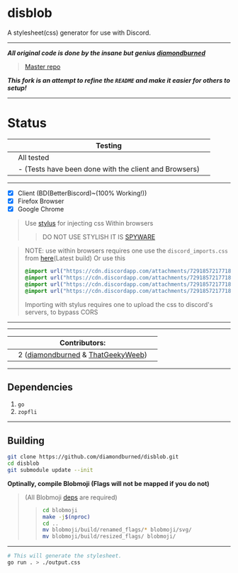 # disblob
A stylesheet(css) generator for use with Discord.
***
***All original code is done by the insane but genius [diamondburned](https://github.com/diamondburned/)***
> [Master repo](https://github.com/diamondburned/disblob)

***This fork is an attempt to refine the `README` and make it easier for others to setup!***
***
# Status

|  | Testing |  |
|--|--|--|
|  | 		All tested		 |  |
|  |-  (Tests have been done with the client and Browsers)  |  
***
 - [x] Client (BD(BetterBiscord)~(100% Working!))
 - [x] Firefox Browser 
 - [x] Google Chrome
 > Use [stylus](https://github.com/openstyles/stylus) for injecting css Within browsers
 > > DO NOT USE STYLISH IT IS [SPYWARE](https://robertheaton.com/2018/07/02/stylish-browser-extension-steals-your-internet-history/)
 
 > NOTE: use within browsers requires one use the `discord_imports.css` from [here](https://builds.sr.ht/~diamondburned/job/249530)(Latest build)
 > Or use this
 > ```css
 > @import url("https://cdn.discordapp.com/attachments/729185721771884623/730214842333528134/style_part00.css");
 > @import url("https://cdn.discordapp.com/attachments/729185721771884623/730214847161041026/style_part01.css");
 > @import url("https://cdn.discordapp.com/attachments/729185721771884623/730214851900735570/style_part02.css");
 > @import url("https://cdn.discordapp.com/attachments/729185721771884623/730214854991806464/style_part03.css");
 > ```
 > Importing with stylus requires one to upload the css to discord's servers, to bypass CORS
***
***
|  | Contributors:|  |
|--|--|--|
|  | 		2 ([diamondburned](https://github.com/diamondburned/) & [ThatGeekyWeeb](https://github.com/ThatGeekyWeeb))

***
## Dependencies
  1. `go`
  2. `zopfli`
***
## Building

```sh
git clone https://github.com/diamondburned/disblob.git
cd disblob
git submodule update --init
```
**Optinally, compile Blobmoji (Flags will not be mapped if you do not)**
>(All Blobmoji [deps](https://github.com/C1710/blobmoji/wiki/Build-instructions) are required)
> >```sh
> >cd blobmoji
> >make -j$(nproc)
> >cd ..
> >mv blobmoji/build/renamed_flags/* blobmoji/svg/
> >mv blobmoji/build/resized_flags/ blobmoji/
> >```
***
```sh
# This will generate the stylesheet.
go run . > ./output.css
```

